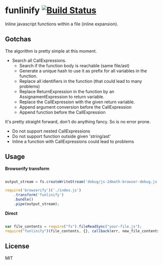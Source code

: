 # funlinify [![Build Status](https://secure.travis-ci.org/llafuente/funlinify.png?branch=master)](http://travis-ci.org/llafuente/funlinify)

Inline javascript functions within a file (inline expansion).


## Gotchas

The algorithm is pretty simple at this moment.
* Search all CallExpressions.
  * Search if the function body is reachable (same file/ast)
  * Generate a unique hash to use it as prefix for all variables in the function.
  * Replace all identifiers in the function (that could lead to many problems)
  * Replace ReturnExpression in the function by an AssignamentExpression to return variable.
  * Replace the CallExpression with the given return variable.
  * Append argument conversion before the CallExpression
  * Append function before the CallExpression

It's pretty straight forward, don't do anything fancy. So is no error prone.

* Do not support nested CallExpressions
* Do not support function outside given 'string/ast'
* Inline a function with CallExpressions could lead to problems


## Usage

**Browserify transform**

```js

output_stream = fs.createWriteStream('debug/js-2dmath-browser-debug.js');

require('browserify')('./index.js')
    .transform('funlinify')
    .bundle()
    .pipe(output_stream);

```

**Direct**

```js

var file_contents = require("fs").fileReadSync("your-file.js");
require("funlinify")(file_contents, {}, callback(err, new_file_contents));

```


## License

MIT